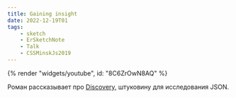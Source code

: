 ```yaml
---
title: Gaining insight
date: 2022-12-19T01
tags:
    - sketch
    - ErSketchNote
    - Talk
    - CSSMinskJs2019
---
```


{% render "widgets/youtube",  id: "8C6ZrOwN8AQ" %}

Роман рассказывает про [Discovery](https://github.com/discoveryjs), штуковину для исследования JSON.

